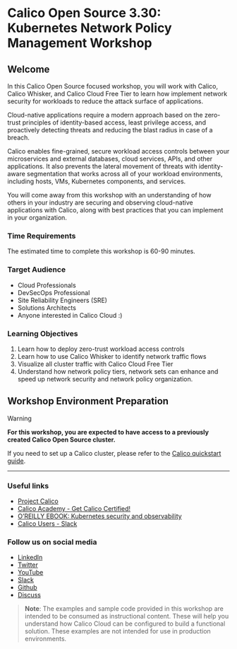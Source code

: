 # Calico Open Source 3.30: Kubernetes Network Policy Management Workshop

## Welcome

In this Calico Open Source focused workshop, you will work with Calico, Calico Whisker, and Calico Cloud Free Tier to learn how implement network security for workloads to reduce the attack surface of applications.  

Cloud-native applications require a modern approach based on the zero-trust principles of identity-based access, least privilege access, and proactively detecting threats and reducing the blast radius in case of a breach.

Calico enables fine-grained, secure workload access controls between your microservices and external databases, cloud services, APIs, and other applications. It also prevents the lateral movement of threats with identity-aware segmentation that works across all of your workload environments, including hosts, VMs, Kubernetes components, and services.

You will come away from this workshop with an understanding of how others in your industry are securing and observing cloud-native applications with Calico, along with best practices that you can implement in your organization.

### Time Requirements

The estimated time to complete this workshop is 60-90 minutes.

### Target Audience

- Cloud Professionals
- DevSecOps Professional
- Site Reliability Engineers (SRE)
- Solutions Architects
- Anyone interested in Calico Cloud :)

### Learning Objectives

1. Learn how to deploy zero-trust workload access controls
2. Learn how to use Calico Whisker to identify network traffic flows
3. Visualize all cluster traffic with Calico Cloud Free Tier
4. Understand how network policy tiers, network sets can enhance and speed up network security and network policy organization.

## Workshop Environment Preparation

> [!WARNING]
> **For this workshop, you are expected to have access to a previously created Calico Open Source cluster.**

If you need to set up a Calico cluster, please refer to the [Calico quickstart guide](https://docs.tigera.io/calico/latest/getting-started/kubernetes/quickstart).

---

### Useful links

- [Project Calico](https://www.tigera.io/project-calico/)
- [Calico Academy - Get Calico Certified!](https://academy.tigera.io/)
- [O’REILLY EBOOK: Kubernetes security and observability](https://www.tigera.io/lp/kubernetes-security-and-observability-ebook)
- [Calico Users - Slack](https://slack.projectcalico.org/)

### Follow us on social media

- [LinkedIn](https://www.linkedin.com/company/tigera/)
- [Twitter](https://twitter.com/tigeraio)
- [YouTube](https://www.youtube.com/channel/UC8uN3yhpeBeerGNwDiQbcgw/)
- [Slack](https://calicousers.slack.com/)
- [Github](https://github.com/tigera-solutions/)
- [Discuss](https://discuss.projectcalico.tigera.io/)

> **Note**: The examples and sample code provided in this workshop are intended to be consumed as instructional content. These will help you understand how Calico Cloud can be configured to build a functional solution. These examples are not intended for use in production environments.